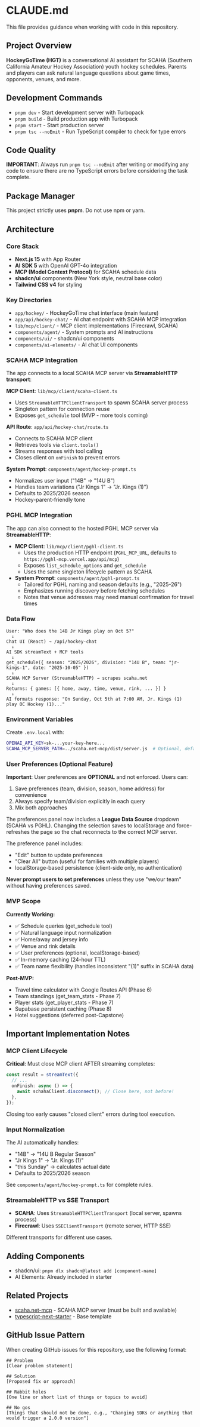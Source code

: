 # CLAUDE.md

This file provides guidance when working with code in this repository.

## Project Overview

**HockeyGoTime (HGT)** is a conversational AI assistant for SCAHA (Southern California Amateur Hockey Association) youth hockey schedules. Parents and players can ask natural language questions about game times, opponents, venues, and more.

## Development Commands

- `pnpm dev` - Start development server with Turbopack
- `pnpm build` - Build production app with Turbopack
- `pnpm start` - Start production server
- `pnpm tsc --noEmit` - Run TypeScript compiler to check for type errors

## Code Quality

**IMPORTANT**: Always run `pnpm tsc --noEmit` after writing or modifying any code to ensure there are no TypeScript errors before considering the task complete.

## Package Manager

This project strictly uses **pnpm**. Do not use npm or yarn.

## Architecture

### Core Stack
- **Next.js 15** with App Router
- **AI SDK 5** with OpenAI GPT-4o integration
- **MCP (Model Context Protocol)** for SCAHA schedule data
- **shadcn/ui** components (New York style, neutral base color)
- **Tailwind CSS v4** for styling

### Key Directories
- `app/hockey/` - HockeyGoTime chat interface (main feature)
- `app/api/hockey-chat/` - AI chat endpoint with SCAHA MCP integration
- `lib/mcp/client/` - MCP client implementations (Firecrawl, SCAHA)
- `components/agent/` - System prompts and AI instructions
- `components/ui/` - shadcn/ui components
- `components/ai-elements/` - AI chat UI components

### SCAHA MCP Integration

The app connects to a local SCAHA MCP server via **StreamableHTTP transport**:

**MCP Client**: `lib/mcp/client/scaha-client.ts`
- Uses `StreamableHTTPClientTransport` to spawn SCAHA server process
- Singleton pattern for connection reuse
- Exposes `get_schedule` tool (MVP - more tools coming)

**API Route**: `app/api/hockey-chat/route.ts`
- Connects to SCAHA MCP client
- Retrieves tools via `client.tools()`
- Streams responses with tool calling
- Closes client on `onFinish` to prevent errors

**System Prompt**: `components/agent/hockey-prompt.ts`
- Normalizes user input ("14B" → "14U B")
- Handles team variations ("Jr Kings 1" → "Jr. Kings (1)")
- Defaults to 2025/2026 season
- Hockey-parent-friendly tone

### PGHL MCP Integration

The app can also connect to the hosted PGHL MCP server via **StreamableHTTP**:

- **MCP Client**: `lib/mcp/client/pghl-client.ts`
  - Uses the production HTTP endpoint (`PGHL_MCP_URL`, defaults to `https://pghl-mcp.vercel.app/api/mcp`)
  - Exposes `list_schedule_options` and `get_schedule`
  - Uses the same singleton lifecycle pattern as SCAHA
- **System Prompt**: `components/agent/pghl-prompt.ts`
  - Tailored for PGHL naming and season defaults (e.g., "2025-26")
  - Emphasizes running discovery before fetching schedules
  - Notes that venue addresses may need manual confirmation for travel times

### Data Flow

```
User: "Who does the 14B Jr Kings play on Oct 5?"
  ↓
Chat UI (React) → /api/hockey-chat
  ↓
AI SDK streamText + MCP tools
  ↓
get_schedule({ season: "2025/2026", division: "14U B", team: "jr-kings-1", date: "2025-10-05" })
  ↓
SCAHA MCP Server (StreamableHTTP) → scrapes scaha.net
  ↓
Returns: { games: [{ home, away, time, venue, rink, ... }] }
  ↓
AI formats response: "On Sunday, Oct 5th at 7:00 AM, Jr. Kings (1) play OC Hockey (1)..."
```

### Environment Variables

Create `.env.local` with:
```bash
OPENAI_API_KEY=sk-...your-key-here...
SCAHA_MCP_SERVER_PATH=../scaha.net-mcp/dist/server.js  # Optional, defaults to this
```

### User Preferences (Optional Feature)

**Important**: User preferences are **OPTIONAL** and not enforced. Users can:
1. Save preferences (team, division, season, home address) for convenience
2. Always specify team/division explicitly in each query
3. Mix both approaches

The preferences panel now includes a **League Data Source** dropdown (SCAHA vs PGHL). Changing the selection saves to localStorage and force-refreshes the page so the chat reconnects to the correct MCP server.

The preference panel includes:
- "Edit" button to update preferences
- "Clear All" button (useful for families with multiple players)
- localStorage-based persistence (client-side only, no authentication)

**Never prompt users to set preferences** unless they use "we/our team" without having preferences saved.

### MVP Scope

**Currently Working:**
- ✅ Schedule queries (get_schedule tool)
- ✅ Natural language input normalization
- ✅ Home/away and jersey info
- ✅ Venue and rink details
- ✅ User preferences (optional, localStorage-based)
- ✅ In-memory caching (24-hour TTL)
- ✅ Team name flexibility (handles inconsistent "(1)" suffix in SCAHA data)

**Post-MVP:**
- Travel time calculator with Google Routes API (Phase 6)
- Team standings (get_team_stats - Phase 7)
- Player stats (get_player_stats - Phase 7)
- Supabase persistent caching (Phase 8)
- Hotel suggestions (deferred post-Capstone)

## Important Implementation Notes

### MCP Client Lifecycle

**Critical**: Must close MCP client AFTER streaming completes:

```typescript
const result = streamText({
  // ...
  onFinish: async () => {
    await schahaClient.disconnect(); // Close here, not before!
  },
});
```

Closing too early causes "closed client" errors during tool execution.

### Input Normalization

The AI automatically handles:
- "14B" → "14U B Regular Season"
- "Jr Kings 1" → "Jr. Kings (1)"
- "this Sunday" → calculates actual date
- Defaults to 2025/2026 season

See `components/agent/hockey-prompt.ts` for complete rules.

### StreamableHTTP vs SSE Transport

- **SCAHA**: Uses `StreamableHTTPClientTransport` (local server, spawns process)
- **Firecrawl**: Uses `SSEClientTransport` (remote server, HTTP SSE)

Different transports for different use cases.

## Adding Components

- shadcn/ui: `pnpm dlx shadcn@latest add [component-name]`
- AI Elements: Already included in starter

## Related Projects

- [scaha.net-mcp](https://github.com/joerawr/scaha.net-mcp) - SCAHA MCP server (must be built and available)
- [typescript-next-starter](https://github.com/AgentEngineer-ing/typescript-next-starter) - Base template

## GitHub Issue Pattern

When creating GitHub issues for this repository, use the following format:

```
## Problem
[Clear problem statement]

## Solution
[Proposed fix or approach]

## Rabbit holes
[One line or short list of things or topics to avoid]

## No gos
[Things that should not be done, e.g., "Changing SDKs or anything that would trigger a 2.0.0 version"]
```
